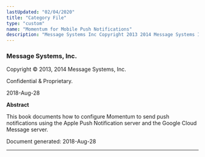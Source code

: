 ```yaml
---
lastUpdated: "02/04/2020"
title: "Category File"
type: "custom"
name: "Momentum for Mobile Push Notifications"
description: "Message Systems Inc Copyright 2013 2014 Message Systems Inc Confidential Proprietary 2018 Aug 28 Abstract This book documents how to configure Momentum to send push notifications using the Apple Push Notification server and the Google Cloud Message server Document generated 2018 Aug 28 Table of Contents Preface I Configuring Momentum..."
---
```


### Message Systems, Inc.

Copyright © 2013, 2014 Message Systems, Inc.

<a name="idp102512"></a> 

Confidential & Proprietary.

2018-Aug-28

**Abstract**

This book documents how to configure Momentum to send push notifications using the Apple Push Notification server and the Google Cloud Message server.

Document generated: 2018-Aug-28

* * *


